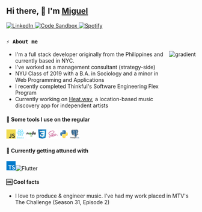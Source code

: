 

<h2 align="left">Hi there, 👋  I'm <a href="https://miguel-lorenzo.dev">Miguel</a></h2></span>
<p align="left">
  <a href="https://www.linkedin.com/in/jml123/" target="_blank">
    <img src="https://img.shields.io/static/v1?labelColor=0e76a8&label=Linkedin&message=@jml123&color=0e76a8&style=plastic&logo=linkedin" alt="LinkedIn">
  </a>
  <a href="https://codesandbox.io/u/jml0123" target="_blank">
    <img src="https://img.shields.io/static/v1?labelColor=black&label=CodeSandbox&message=@jml0123&color=black&style=plastic&logo=codesandbox" alt="Code Sandbox">
  </a>
  <a href="https://open.spotify.com/user/jmlorenzo96" target="_blank">
    <img src="https://img.shields.io/static/v1?labelColor=white&label=Spotify&message=Tunes&color=1DB954&style=plastic&logo=spotify" alt="Spotify">
  </a>
</p>


### `⚡ About me`
<img align="right" src="https://media.giphy.com/media/3q3SUqPnxZGQpMNcjc/giphy.gif" alt="gradient" height="150px" width="auto"> 

- I'm a full stack developer originally from the Philippines and currently based in NYC. 
- I've worked as a management consultant (strategy-side)
- NYU Class of 2019 with a B.A. in Sociology and a minor in Web Programming and Applications
- I recently completed Thinkful's Software Engineering Flex Program
- Currently working on <a href="https://heatwav.co">Heat.wav</a>, a location-based music discovery app for independent artists

#### 🧰 Some tools I use on the regular
<img src="https://raw.githubusercontent.com/devicons/devicon/master/icons/javascript/javascript-original.svg" alt="JavaScript" height="25px" width="auto"><img src="https://raw.githubusercontent.com/devicons/devicon/master/icons/react/react-original-wordmark.svg" alt="React.js" height="25px" width="auto">
<img src="https://raw.githubusercontent.com/devicons/devicon/master/icons/nodejs/nodejs-original-wordmark.svg" alt="Node.js" height="25px" width="auto">
<img src="https://raw.githubusercontent.com/devicons/devicon/master/icons/css3/css3-original.svg" alt="CSS" height="25px" width="auto">
<img src="https://raw.githubusercontent.com/devicons/devicon/master/icons/sass/sass-original.svg" alt="SCSS" height="25px" width="auto">
<img src="https://raw.githubusercontent.com/devicons/devicon/master/icons/python/python-original.svg" alt="Python" height="25px" width="auto">
<img src="https://raw.githubusercontent.com/devicons/devicon/master/icons/postgresql/postgresql-original-wordmark.svg" alt="PostgreSQL" height="25px" width="auto">



#### 🌱 Currently getting attuned with
<img src="https://raw.githubusercontent.com/devicons/devicon/master/icons/typescript/typescript-original.svg" alt="Typescript" height="25px" width="auto"><img src="https://meterpreter.org/wp-content/uploads/2018/09/flutter.png" alt="Flutter" height="25px" width="auto">

#### 🆒 Cool facts
- I love to produce & engineer music. I've had my work placed in MTV's The Challenge (Season 31, Episode 2)

